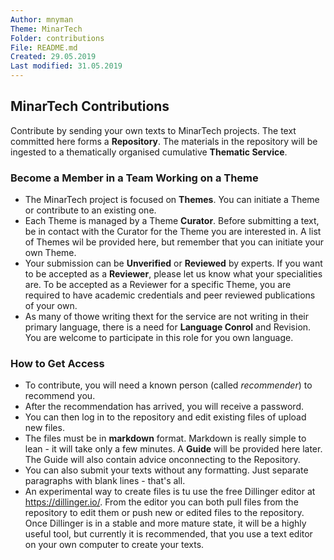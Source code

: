 ```yaml
---
Author: mnyman
Theme: MinarTech
Folder: contributions
File: README.md
Created: 29.05.2019
Last modified: 31.05.2019
---
```

## MinarTech Contributions
Contribute by sending your own texts to MinarTech projects. The text committed here forms a **Repository**. The materials in the repository will be ingested to a thematically organised cumulative **Thematic Service**.

### Become a Member in a Team Working on a Theme
* The MinarTech project is focused on **Themes**. You can initiate a Theme or contribute to an existing one.
* Each Theme is managed by a Theme **Curator**. Before submitting a text, be in contact with the Curator for the Theme you are interested in. A list of Themes wil be provided here, but remember that you can initiate your own Theme.
* Your submission can be **Unverified** or **Reviewed** by experts. If you want to be accepted as a **Reviewer**, please let us know what your specialities are. To be accepted as a Reviewer for a specific Theme, you are required to have academic credentials and peer reviewed publications of your own.
* As many of thowe writing thext for the service are not writing in their primary language, there is a need for **Language Conrol** and Revision. You are welcome to participate in this role for you own language.

### How to Get Access
* To contribute, you will need a known person (called *recommender*) to recommend you.
* After the recommendation has arrived, you will receive a password.
* You can then log in to the repository and edit existing files of upload new files.
* The files must be in **markdown** format. Markdown is really simple to lean - it will take only a few minutes. A **Guide** will be provided here later. The Guide will also contain advice onconnecting to the Repository.
* You can also submit your texts without any formatting. Just separate paragraphs with blank lines - that's all.
* An experimental way to create files is tu use the free Dillinger editor at https://dillinger.io/. From the editor you can both pull files from the repository to edit them or push new or edited files to the repository. Once Dillinger is in a stable and more mature state, it will be a highly useful tool, but currently it is recommended, that you use a text editor on your own computer to create your texts.
